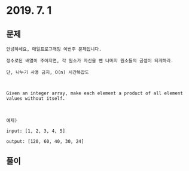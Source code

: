 # 2019. 7. 1

## 문제
```
안녕하세요, 매일프로그래밍 이번주 문제입니다.
 
정수로된 배열이 주어지면, 각 원소가 자신을 뺀 나머지 원소들의 곱셈이 되게하라.

단, 나누기 사용 금지, O(n) 시간복잡도



Given an integer array, make each element a product of all element values without itself.



예제)

input: [1, 2, 3, 4, 5]

output: [120, 60, 40, 30, 24]
```

## 풀이
```javascript

```
